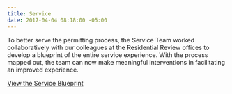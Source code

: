 ```yaml
---
title: Service
date: 2017-04-04 08:18:00 -05:00
---
```


To better serve the permitting process, the Service Team worked collaboratively with our colleagues at the Residential Review offices to develop a blueprint of the entire service experience. With the process mapped out, the team can now make meaningful interventions in facilitating an improved experience.

[View the Service Blueprint](https://docs.google.com/spreadsheets/d/1NG-06oI3RaE629jPUGb4rEZ2AlPWXLieA4HLwFq8sUI/edit?usp=sharing)